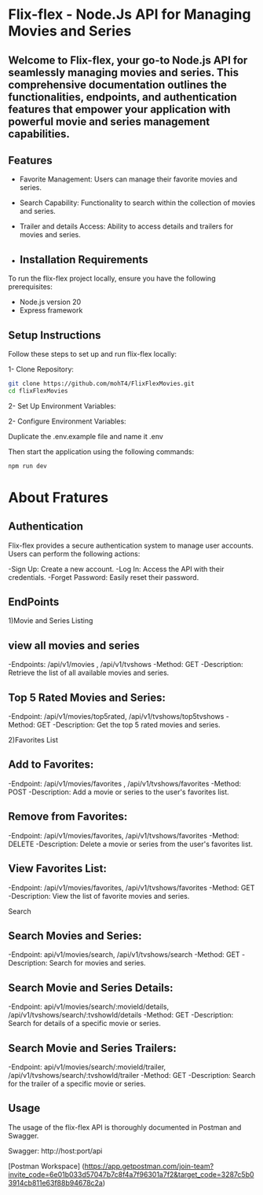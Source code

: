 # Flix-flex - Node.Js API for Managing Movies and Series
## Welcome to Flix-flex, your go-to Node.js API for seamlessly managing movies and series. This comprehensive documentation outlines the functionalities, endpoints, and authentication features that empower your application with powerful movie and series management capabilities.

## Features
- Favorite Management: Users can manage their favorite movies and series.
- Search Capability: Functionality to search within the collection of movies and series.
- Trailer and details Access: Ability to access details and trailers for movies and series.

- ## Installation Requirements
To run the flix-flex project locally, ensure you have the following prerequisites:
- Node.js version 20
- Express framework

## Setup Instructions
Follow these steps to set up and run flix-flex locally:

1- Clone Repository:

```bash
git clone https://github.com/mohT4/FlixFlexMovies.git
cd flixFlexMovies
```
2- Set Up Environment Variables:

2- Configure Environment Variables:

Duplicate the .env.example file  and name it .env

Then start the application using the following commands:
```bash
npm run dev
```
# About Fratures

## Authentication
Flix-flex provides a secure authentication system to manage user accounts. Users can perform the following actions:

-Sign Up: Create a new account.
-Log In: Access the API with their credentials.
-Forget Password: Easily reset their password.

## EndPoints 
1)Movie and Series Listing

## view all movies and series 
-Endpoints: /api/v1/movies , /api/v1/tvshows
-Method: GET
-Description: Retrieve the list of all available movies and series.

## Top 5 Rated Movies and Series:
-Endpoint: /api/v1/movies/top5rated, /api/v1/tvshows/top5tvshows
-Method: GET
-Description: Get the top 5 rated movies and series.

2)Favorites List 

## Add to Favorites:
-Endpoint: /api/v1/movies/favorites , /api/v1/tvshows/favorites 
-Method: POST
-Description: Add a movie or series to the user's favorites list.

## Remove from Favorites:
-Endpoint: /api/v1/movies/favorites, /api/v1/tvshows/favorites
-Method: DELETE
-Description: Delete a movie or series from the user's favorites list.

## View Favorites List:
-Endpoint: /api/v1/movies/favorites, /api/v1/tvshows/favorites
-Method: GET
-Description: View the list of favorite movies and series.

Search

## Search Movies and Series:
-Endpoint: api/v1/movies/search, /api/v1/tvshows/search
-Method: GET
-Description: Search for movies and series.

## Search Movie and Series Details:
-Endpoint: api/v1/movies/search/:movieId/details, /api/v1/tvshows/search/:tvshowId/details
-Method: GET
-Description: Search for details of a specific movie or series.

## Search Movie and Series Trailers:
-Endpoint: api/v1/movies/search/:movieId/trailer, /api/v1/tvshows/search/:tvshowId/trailer
-Method: GET
-Description: Search for the trailer of a specific movie or series.

## Usage
The usage of the flix-flex API is thoroughly documented in Postman and Swagger.

Swagger: http://host:port/api

[Postman Workspace] (https://app.getpostman.com/join-team?invite_code=6e01b033d57047b7c8f4a7f96301a7f2&target_code=3287c5b03914cb811e63f88b94678c2a)

